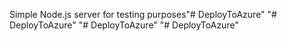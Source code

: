 Simple Node.js server for testing purposes"# DeployToAzure" 
"# DeployToAzure" 
"# DeployToAzure" 
"# DeployToAzure" 
